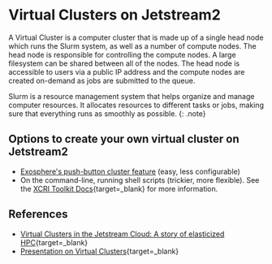 # Virtual Clusters on Jetstream2

A Virtual Cluster is a computer cluster that is made up of a single head node which runs the Slurm system, as well as a number of compute nodes. The head node is responsible for controlling the compute nodes. A large filesystem can be shared between all of the nodes. The head node is accessible to users via a public IP address and the compute nodes are created on-demand as jobs are submitted to the queue.

Slurm is a resource management system that helps organize and manage computer resources. It allocates resources to different tasks or jobs, making sure that everything runs as smoothly as possible.
{: .note}

## Options to create your own virtual cluster on Jetstream2

- [Exosphere's push-button cluster feature](../ui/exo/push-button-cluster.md) (easy, less configurable)
- On the command-line, running shell scripts (trickier, more flexible). See the [XCRI Toolkit Docs](https://xcri-docs.readthedocs.io/en/latest/toolkits/vc-installation/){target=_blank} for more information.


## References

- [Virtual Clusters in the Jetstream Cloud: A story of elasticized HPC](https://dl.acm.org/doi/abs/10.1145/3355738.3355752){target=_blank}
- [Presentation on Virtual Clusters](https://scholarworks.iu.edu/dspace/bitstream/handle/2022/24448/HARC19_Eric_Coulter.pdf){target=_blank}
